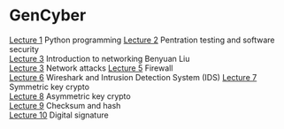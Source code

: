 # GenCyber

<a href="https://github.com/xinwenfu/GenCyber/tree/main/Python">Lecture 1</a> Python programming
<a href="https://github.com/xinwenfu/GenCyber/tree/main/SoftwareSecurity">Lecture 2</a> Pentration testing and software security	
<a href="https://github.com/xinwenfu/GenCyber/tree/main/Networking">Lecture 3</a> Introduction to networking	Benyuan Liu			
<a href="https://github.com/xinwenfu/GenCyber/tree/main/NetworkAttacks">Lecture 3</a> Network attacks
<a href="https://github.com/xinwenfu/GenCyber/tree/main/Firewall">Lecture 5</a> Firewall		
<a href="https://github.com/xinwenfu/GenCyber/tree/main/Firewall">Lecture 6</a> Wireshark and Intrusion Detection System (IDS)
<a href="">Lecture 7</a> Symmetric key crypto																				
<a href="">Lecture 8</a> Asymmetric key crypto																			
<a href="">Lecture 9</a> Checksum and hash																				
<a href="">Lecture 10</a>	Digital signature																		
